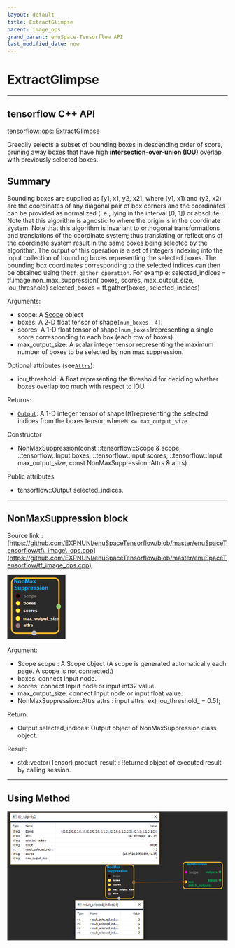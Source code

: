 ```yaml
--- 
layout: default 
title: ExtractGlimpse 
parent: image_ops 
grand_parent: enuSpace-Tensorflow API 
last_modified_date: now 
--- 
```


# ExtractGlimpse

---

## tensorflow C++ API

[tensorflow::ops::ExtractGlimpse](https://www.tensorflow.org/api_docs/cc/class/tensorflow/ops/extract-glimpse)

Greedily selects a subset of bounding boxes in descending order of score, pruning away boxes that have high **intersection-over-union \(IOU\)** overlap with previously selected boxes.

## Summary

Bounding boxes are supplied as \[y1, x1, y2, x2\], where \(y1, x1\) and \(y2, x2\) are the coordinates of any diagonal pair of box corners and the coordinates can be provided as normalized \(i.e., lying in the interval \[0, 1\]\) or absolute. Note that this algorithm is agnostic to where the origin is in the coordinate system. Note that this algorithm is invariant to orthogonal transformations and translations of the coordinate system; thus translating or reflections of the coordinate system result in the same boxes being selected by the algorithm. The output of this operation is a set of integers indexing into the input collection of bounding boxes representing the selected boxes. The bounding box coordinates corresponding to the selected indices can then be obtained using the`tf.gather operation`. For example: selected\_indices = tf.image.non\_max\_suppression\( boxes, scores, max\_output\_size, iou\_threshold\) selected\_boxes = tf.gather\(boxes, selected\_indices\)

Arguments:

* scope: A [Scope](https://www.tensorflow.org/api_docs/cc/class/tensorflow/scope.html#classtensorflow_1_1_scope) object
* boxes: A 2-D float tensor of shape`[num_boxes, 4]`.
* scores: A 1-D float tensor of shape`[num_boxes]`representing a single score corresponding to each box \(each row of boxes\).
* max\_output\_size: A scalar integer tensor representing the maximum number of boxes to be selected by non max suppression.

Optional attributes \(see[`Attrs`](https://www.tensorflow.org/api_docs/cc/struct/tensorflow/ops/non-max-suppression/attrs.html#structtensorflow_1_1ops_1_1_non_max_suppression_1_1_attrs)\):

* iou\_threshold: A float representing the threshold for deciding whether boxes overlap too much with respect to IOU.

Returns:

* [`Output`](https://www.tensorflow.org/api_docs/cc/class/tensorflow/output.html#classtensorflow_1_1_output): A 1-D integer tensor of shape`[M]`representing the selected indices from the boxes tensor, where`M <= max_output_size`.

Constructor

* NonMaxSuppression\(const ::tensorflow::Scope & scope, ::tensorflow::Input boxes, ::tensorflow::Input scores, ::tensorflow::Input max\_output\_size, const NonMaxSuppression::Attrs & attrs\) 
  .

Public attributes

* tensorflow::Output selected\_indices.

---

## NonMaxSuppression block

Source link : [https://github.com/EXPNUNI/enuSpaceTensorflow/blob/master/enuSpaceTensorflow/tf\_image\_ops.cpp](https://github.com/EXPNUNI/enuSpaceTensorflow/blob/master/enuSpaceTensorflow/tf_image_ops.cpp)

![](../assets/image_NonMaxSuppression_Symbol.png)

Argument:

* Scope scope : A Scope object \(A scope is generated automatically each page. A scope is not connected.\)
* boxes: connect  Input node.
* scores: connect Input node or input int32 value.
* max\_output\_size: connect Input node or input float value. 
* NonMaxSuppression::Attrs  attrs : input attrs. ex\) iou\_threshold\_ = 0.5f;

Return:

* Output selected\_indices: Output object of NonMaxSuppression class object.

Result:

* std::vector\(Tensor\) product\_result : Returned object of executed result by calling session.

---

## Using Method

![](../assets/image_NonMaxSuppression_Method.png)

